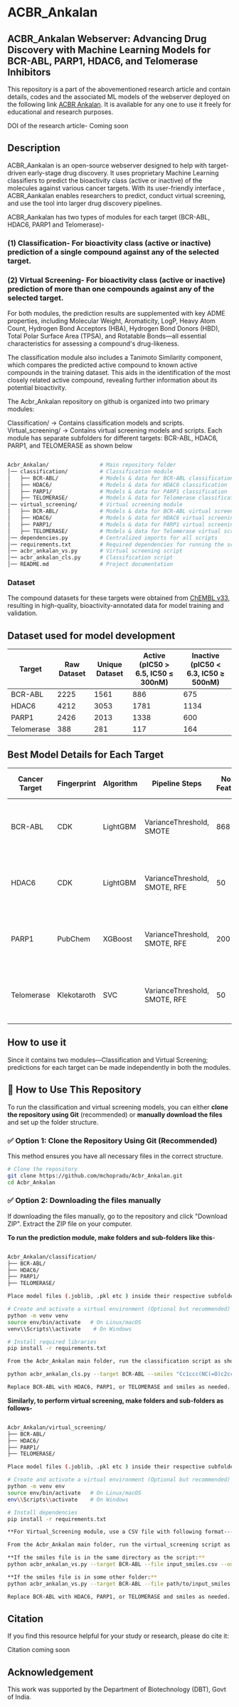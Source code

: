 # ACBR_Ankalan

## ACBR_Ankalan Webserver: Advancing Drug Discovery with Machine Learning Models for BCR-ABL, PARP1, HDAC6, and Telomerase Inhibitors

This repository is a part of the abovementioned research article and contain details, codes and the associated ML models of the webserver deployed on the following link [ACBR Ankalan](https://bic.acbr.du.ac.in/ankalan). It is available for any one to use it freely for educational and research purposes.

DOI of the research article- Coming soon

## Description 
ACBR_Aankalan is an open-source webserver designed to help with target-driven early-stage drug discovery. It uses proprietary Machine Learning classifiers to predict the bioactivity class (active or inactive) of the molecules against various cancer targets.  With its user-friendly interface , ACBR_Aankalan enables researchers to predict, conduct virtual screening, and use the tool into larger drug discovery pipelines.

ACBR_Aankalan has two types of modules for each target (BCR-ABL, HDAC6, PARP1 and Telomerase)-

### (1) Classification- For bioactivity class (active or inactive) prediction of a single compound against any of the selected target.
### (2) Virtual Screening- For bioactivity class (active or inactive) prediction of more than one compounds against any of the selected target.

For both modules, the prediction results are supplemented with key ADME properties, including Molecular Weight, Aromaticity, LogP, Heavy Atom Count, Hydrogen Bond Acceptors (HBA), Hydrogen Bond Donors (HBD), Total Polar Surface Area (TPSA), and Rotatable Bonds—all essential characteristics for assessing a compound's drug-likeness.

The classification module also includes a Tanimoto Similarity component, which compares the predicted active compound to known active compounds in the training dataset.  This aids in the identification of the most closely related active compound, revealing further information about its potential bioactivity.

The Acbr_Ankalan repository on github is organized into two primary modules:

Classification/ → Contains classification models and scripts.
Virtual_screening/ → Contains virtual screening models and scripts.
Each module has separate subfolders for different targets: BCR-ABL, HDAC6, PARP1, and TELOMERASE as shown below

```bash

Acbr_Ankalan/                # Main repository folder
│── classification/          # Classification module
│   ├── BCR-ABL/             # Models & data for BCR-ABL classification
│   ├── HDAC6/               # Models & data for HDAC6 classification
│   ├── PARP1/               # Models & data for PARP1 classification
│   ├── TELOMERASE/          # Models & data for Telomerase classification
│── virtual_screening/       # Virtual screening module
│   ├── BCR-ABL/             # Models & data for BCR-ABL virtual screening
│   ├── HDAC6/               # Models & data for HDAC6 virtual screening
│   ├── PARP1/               # Models & data for PARP1 virtual screening
│   ├── TELOMERASE/          # Models & data for Telomerase virtual screening
│── dependencies.py          # Centralized imports for all scripts
│── requirements.txt         # Required dependencies for running the scripts
│── acbr_ankalan_vs.py       # Virtual screening script
│── acbr_ankalan_cls.py      # Classification script
│── README.md                # Project documentation


```

### Dataset

The compound datasets for these targets were obtained from [ChEMBL v33](https://www.ebi.ac.uk/chembl/), resulting in high-quality, bioactivity-annotated data for model training and validation.


## Dataset used for model development

| Target      | Raw Dataset | Unique Dataset | Active (pIC50 > 6.5, IC50 ≤ 300nM) | Inactive (pIC50 < 6.3, IC50 ≥ 500nM) |
|------------|------------|---------------|----------------------------------|----------------------------------|
| BCR-ABL    | 2225       | 1561          | 886                              | 675                              |
| HDAC6      | 4212       | 3053          | 1781                             | 1134                             |
| PARP1      | 2426       | 2013          | 1338                             | 600                              |
| Telomerase | 388        | 281           | 117                              | 164                              |


## Best Model Details for Each Target

| Cancer Target | Fingerprint   | Algorithm | Pipeline Steps                     | No. of Features | 5-CV and Test Accuracy                        |
|--------------|--------------|-----------|----------------------------------|----------------|------------------------------------------|
| BCR-ABL      | CDK          | LightGBM  | VarianceThreshold, SMOTE         | 868            | 5-CV =  87.78% and Test Accuracy = 89.78%  |
| HDAC6        | CDK          | LightGBM  | VarianceThreshold, SMOTE, RFE    | 50             | 5-CV =  86.61% and Test Accuracy = 86.79%  |
| PARP1        | PubChem      | XGBoost   | VarianceThreshold, SMOTE, RFE    | 200            | 5-CV =  90.56% and Test Accuracy = 89.95%  |
| Telomerase   | Klekotaroth  | SVC       | VarianceThreshold, SMOTE, RFE    | 50             | 5-CV =  84.52% and Test Accuracy = 87.27%  |


## How to use it

Since it contains two modules—Classification and Virtual Screening; predictions for each target can be made independently in both the modules.

## 🔹 How to Use This Repository

To run the classification and virtual screening models, you can either **clone the repository using Git** (recommended) or **manually download the files** and set up the folder structure.

### **✅ Option 1: Clone the Repository Using Git (Recommended)**
This method ensures you have all necessary files in the correct structure.

```bash
# Clone the repository
git clone https://github.com/mchopradu/Acbr_Ankalan.git
cd Acbr_Ankalan

```

### **✅ Option 2: Downloading the files manually**
If downloading the files manually, go to the repository and click "Download ZIP". Extract the ZIP file on your computer.


**To run the prediction module, make folders and sub-folders like this**-

```bash

Acbr_Ankalan/classification/
├── BCR-ABL/
├── HDAC6/
├── PARP1/
├── TELOMERASE/

Place model files (.joblib, .pkl etc ) inside their respective subfolders.

# Create and activate a virtual environment (Optional but recommended)
python -m venv venv
source env/bin/activate   # On Linux/macOS
venv\\Scripts\\activate    # On Windows

# Install required libraries
pip install -r requirements.txt

From the Acbr_Ankalan main folder, run the classification script as shown below:

python acbr_ankalan_cls.py --target BCR-ABL --smiles "Cc1ccc(NC(=O)c2ccc(CN3CCN(C)CC3)cc2)cc1Nc1nccc(-c2cccnc2)n1"

Replace BCR-ABL with HDAC6, PARP1, or TELOMERASE and smiles as needed.

```

**Similarly, to perform virtual screening, make folders and sub-folders as follows-**

```bash

Acbr_Ankalan/virtual_screening/
├── BCR-ABL/
├── HDAC6/
├── PARP1/
├── TELOMERASE/

Place model files (.joblib, .pkl etc ) inside their respective subfolders.

# Create and activate a virtual environment (Optional but recommended)
python -m venv env
source env/bin/activate   # On Linux/macOS
env\\Scripts\\activate    # On Windows

# Install dependencies
pip install -r requirements.txt

**For Virtual_Screening module, use a CSV file with following format--- SMILES (1st column) and id (2nd column)**

From the Acbr_Ankalan main folder, run the virtual_screening script as shown below:

**If the smiles file is in the same directory as the script:**
python acbr_ankalan_vs.py --target BCR-ABL --file input_smiles.csv --output screening_results.csv

**If the smiles file is in some other folder:**
python acbr_ankalan_vs.py --target BCR-ABL --file path/to/input_smiles.csv --output screening_results.csv

Replace BCR-ABL with HDAC6, PARP1, or TELOMERASE and smiles as needed.

```

## Citation

If you find this resource helpful for your study or research, please do cite it:

Citation coming soon

## Acknowledgement
This work was supported by the Department of Biotechnology (DBT), Govt of India.
